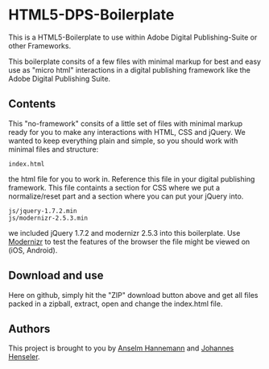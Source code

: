 HTML5-DPS-Boilerplate
=====================

This is a HTML5-Boilerplate to use within Adobe Digital Publishing-Suite or other Frameworks.

This boilerplate consits of a few files with minimal markup for best and easy use as "micro html" interactions in a digital publishing framework like the Adobe Digital Publishing Suite.

Contents
--------

This "no-framework" consits of a little set of files with minimal markup ready for you to make any interactions with HTML, CSS and jQuery. We wanted to keep everything plain and simple, so you should work with minimal files and structure:

	index.html
the html file for you to work in. Reference this file in your digital publishing framework.
This file containts a section for CSS where we put a normalize/reset part and a section where you can put your jQuery into.

	js/jquery-1.7.2.min
	js/modernizr-2.5.3.min
we included jQuery 1.7.2 and modernizr 2.5.3 into this boilerplate. Use [Modernizr](http://modernizr.com) to test the features of the browser the file might be viewed on (iOS, Android).


Download and use
----------------

Here on github, simply hit the "ZIP" download button above and get all files packed in a zipball, extract, open and change the index.html file.


Authors
-------

This project is brought to you by [Anselm Hannemann](http://anselm-hannemann.com "Anselm's Portfolio") and [Johannes Henseler](http://nordsueddesign.de "Johannes' Portfolio").
